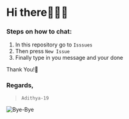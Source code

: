 # Hi there🙋🏻‍♂️
### Steps on how to chat:
1) In this repository go to ```Isssues```
2) Then press ```New Issue```
3) Finally type in you message and your done

Thank You!🙂
### Regards,
> ```Adithya-19```

![Bye-Bye](https://myoctocat.com/assets/images/base-octocat.svg)

